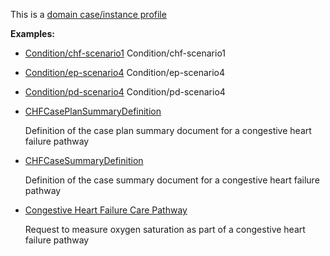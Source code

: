 This is a [domain case/instance profile](profiles.html#domain-profiles)

**Examples:**

*  [Condition/chf-scenario1](Condition-chf-scenario1.html) Condition/chf-scenario1
*   [Condition/ep-scenario4](Condition-ep-scenario4.html) Condition/ep-scenario4
*   [Condition/pd-scenario4](Condition-pd-scenario4.html) Condition/pd-scenario4
*  [CHFCasePlanSummaryDefinition](GraphDefinition-chf-caseplansummarydefinition.html)

    Definition of the case plan summary document for a congestive heart failure pathway

*   [CHFCaseSummaryDefinition](GraphDefinition-chf-casesummarydefinition.html)

    Definition of the case summary document for a congestive heart failure pathway

*   [Congestive Heart Failure Care Pathway](ImplementationGuide-chf.html)

    Request to measure oxygen saturation as part of a congestive heart failure pathway